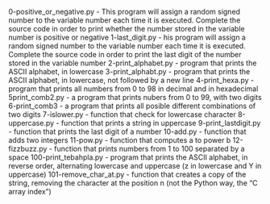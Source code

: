 0-positive_or_negative.py - This program will assign a random signed number to the variable number each time it is executed. Complete the source code in order to print whether the number stored in the variable number is positive or negative
1-last_digit.py - his program will assign a random signed number to the variable number each time it is executed. Complete the source code in order to print the last digit of the number stored in the variable number
2-print_alphabet.py - program that prints the ASCII alphabet, in lowercase
3-print_alphabt.py - program that prints the ASCII alphabet, in lowercase, not followed by a new line
4-print_hexa.py - program that prints all numbers from 0 to 98 in decimal and in hexadecimal
5print_comb2.py - a program that prints nubers from 0  to 99, with two digits
6-print_comb3 - a program that prints all posible different combinations of two digits
7-islower.py - function that check for lowercase character
8-uppercase.py - function that prints a string in uppercase
9-print_lastdigit.py - function that prints the last digit of a number
10-add.py - function that adds two integers
11-pow.py - function that computes a to power b
12-fizzbuzz.py - function that prints numbers from 1 to 100 separated by a space
100-print_tebahpla.py - program that prints the ASCII alphabet, in reverse order, alternating lowercase and uppercase (z in lowercase and Y in uppercase)
101-remove_char_at.py - function that creates a copy of the string, removing the character at the position n (not the Python way, the “C array index”)

